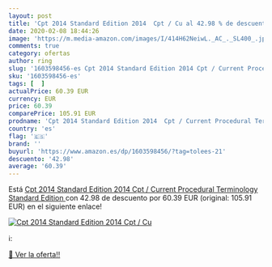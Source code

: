 ```yaml
---
layout: post
title: 'Cpt 2014 Standard Edition 2014  Cpt / Cu al 42.98 % de descuento'
date: 2020-02-08 18:44:26
image: 'https://m.media-amazon.com/images/I/414H62NeiwL._AC_._SL400_.jpg'
comments: true
category: ofertas
author: ring
slug: '1603598456-es Cpt 2014 Standard Edition 2014 Cpt / Current Procedural...'
sku: '1603598456-es'
tags: [  ]
actualPrice: 60.39 EUR
currency: EUR
price: 60.39
comparePrice: 105.91 EUR
prodname: 'Cpt 2014 Standard Edition 2014  Cpt / Current Procedural Terminology  Standard Edition  '
country: 'es'
flag: '🇪🇸'
brand: ''
buyurl: 'https://www.amazon.es/dp/1603598456/?tag=tolees-21'
descuento: '42.98'
average: '60.39'
---
```


Está [Cpt 2014 Standard Edition 2014  Cpt / Current Procedural Terminology  Standard Edition  ](https://www.amazon.es/dp/1603598456/?tag=tolees-21) con 42.98 de descuento por 60.39 EUR (original: 105.91 EUR) en el siguiente enlace!

[![Cpt 2014 Standard Edition 2014  Cpt / Cu](https://m.media-amazon.com/images/I/414H62NeiwL._AC_._SL400_.jpg)](https://www.amazon.es/dp/1603598456/?tag=tolees-21)

ℹ️:


[🛒 Ver la oferta!!](https://www.amazon.es/dp/1603598456/?tag=tolees-21)
